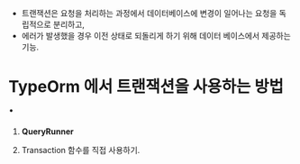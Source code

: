 

- 트랜잭션은 요청을 처리하는 과정에서 데이터베이스에 변경이 일어나는 요청을 독립적으로 분리하고,
- 에러가 발생했을 경우 이전 상태로 되돌리게 하기 위해 데이터 베이스에서 제공하는 기능.

# TypeOrm 에서 트랜잭션을 사용하는 방법 .

1. **QueryRunner**


2. Transaction 함수를 직접 사용하기.



